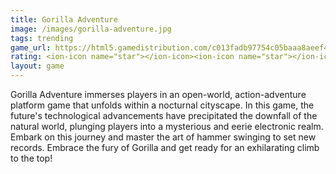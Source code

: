 ```yaml
---
title: Gorilla Adventure
image: /images/gorilla-adventure.jpg
tags: trending
game_url: https://html5.gamedistribution.com/c013fadb97754c05baaa8aeef4a2742a/?gd_sdk_referrer_url=https://gamedistribution.com/games/gorilla-adventure/
rating: <ion-icon name="star"></ion-icon><ion-icon name="star"></ion-icon><ion-icon name="star"></ion-icon><ion-icon name="star"></ion-icon><ion-icon name="star-outline"></ion-icon>
layout: game
---
```


Gorilla Adventure immerses players in an open-world, action-adventure platform game that unfolds within a nocturnal cityscape. In this game, the future's technological advancements have precipitated the downfall of the natural world, plunging players into a mysterious and eerie electronic realm. Embark on this journey and master the art of hammer swinging to set new records. Embrace the fury of Gorilla and get ready for an exhilarating climb to the top!